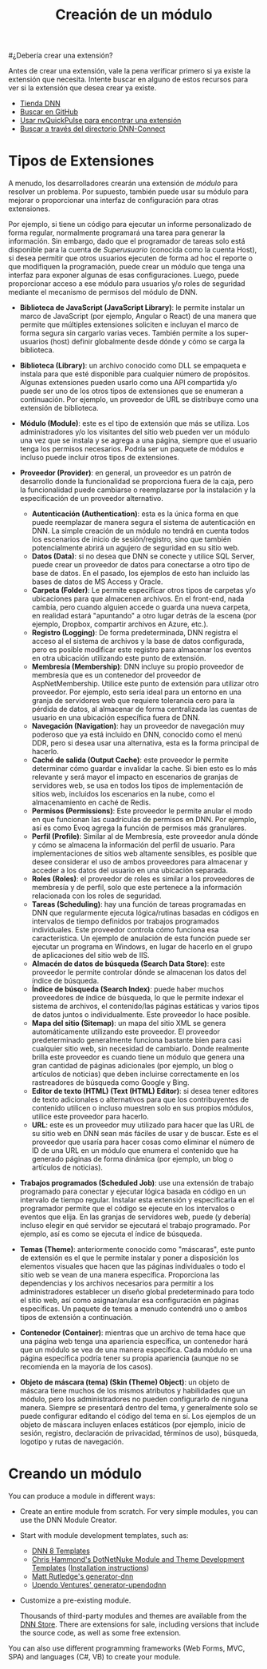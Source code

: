 ﻿---
uid: developers-extensions-overview
locale: es
title: Creación de un módulo 
dnnversion: 09.02.00
related-topics: dnn-manifest-schema,module-features,module-architecture,about-evs
links: ["[DNN Module APIs](https://www.dnnsoftware.com/dnn-api/)","[DNN 8 API Reference](https://www.dnnsoftware.com/dnn-api/)","[DNN Wiki: Module Development](https://www.dnnsoftware.com/wiki/module-development/)","[DNN Community Blog: Module Development series by Clinton Patterson](https://www.dnnsoftware.com/community-blog/cid/155064/module-development-for-non-developers-skinners-dnn-beginners--blog-series-intro/)","[Using the new Module Development Templates for DotNetNuke 7 by Chris Hammond](https://www.chrishammond.com/blog/itemid/2616/using-the-new-module-development-templates-for-dot/)"]
---

#¿Debería crear una extensión?

Antes de crear una extensión, vale la pena verificar primero si ya existe la extensión que necesita. Intente buscar en alguno de estos recursos para ver si la extensión que desea crear ya existe.

* [Tienda DNN](https://store.dnnsoftware.com/)
* [Buscar en GitHub](https://github.com/search?q=dnn)
* [Usar nvQuickPulse para encontrar una extensión](https://github.com/nvisionative/nvQuickPulse/blob/master/README.md)
* [Buscar a través del directorio DNN-Connect](https://www.dnn-connect.org/community/community-extensions)

# Tipos de Extensiones

A menudo, los desarrolladores crearán una extensión de _módulo_ para resolver un problema. Por supuesto, también puede usar su módulo para mejorar o proporcionar una interfaz de configuración para otras extensiones.

Por ejemplo, si tiene un código para ejecutar un informe personalizado de forma regular, normalmente programará una tarea para generar la información. Sin embargo, dado que el programador de tareas solo está disponible para la cuenta de _Superusuario_ (conocida como la cuenta Host), si desea permitir que otros usuarios ejecuten de forma ad hoc el reporte o que modifiquen la programación, puede crear un módulo que tenga una interfaz para exponer algunas de esas configuraciones. Luego, puede proporcionar acceso a ese módulo para usuarios y/o roles de seguridad mediante el mecanismo de permisos del módulo de DNN.

- **Biblioteca de JavaScript (JavaScript Library)**: le permite instalar un marco de JavaScript (por ejemplo, Angular o React) de una manera que permite que múltiples extensiones soliciten e incluyan el marco de forma segura sin cargarlo varias veces. También permite a los super-usuarios (host) definir globalmente desde dónde y cómo se carga la biblioteca.
- **Biblioteca (Library)**: un archivo conocido como DLL se empaqueta e instala para que esté disponible para cualquier número de propósitos. Algunas extensiones pueden usarlo como una API compartida y/o puede ser uno de los otros tipos de extensiones que se enumeran a continuación. Por ejemplo, un proveedor de URL se distribuye como una extensión de biblioteca.
- **Módulo (Module)**: este es el tipo de extensión que más se utiliza. Los administradores y/o los visitantes del sitio web pueden ver un módulo una vez que se instala y se agrega a una página, siempre que el usuario tenga los permisos necesarios. Podría ser un paquete de módulos e incluso puede incluir otros tipos de extensiones.
- **Proveedor (Provider)**: en general, un proveedor es un patrón de desarrollo donde la funcionalidad se proporciona fuera de la caja, pero la funcionalidad puede cambiarse o reemplazarse por la instalación y la especificación de un proveedor alternativo.
  - **Autenticación (Authentication)**: esta es la única forma en que puede reemplazar de manera segura el sistema de autenticación en DNN. La simple creación de un módulo no tendrá en cuenta todos los escenarios de inicio de sesión/registro, sino que también potencialmente abrirá un agujero de seguridad en su sitio web.
  - **Datos (Data)**: si no desea que DNN se conecte y utilice SQL Server, puede crear un proveedor de datos para conectarse a otro tipo de base de datos. En el pasado, los ejemplos de esto han incluido las bases de datos de MS Access y Oracle.
  - **Carpeta (Folder)**: Le permite especificar otros tipos de carpetas y/o ubicaciones para que almacenen archivos. En el front-end, nada cambia, pero cuando alguien accede o guarda una nueva carpeta, en realidad estará "apuntando" a otro lugar detrás de la escena (por ejemplo, Dropbox, compartir archivos en Azure, etc.).
  - **Registro (Logging)**: De forma predeterminada, DNN registra el acceso al el sistema de archivos y la base de datos configurada, pero es posible modificar este registro para almacenar los eventos en otra ubicación utilizando este punto de extensión.
  - **Membresía (Membership)**: DNN incluye su propio proveedor de membresía que es un contenedor del proveedor de AspNetMembership. Utilice este punto de extensión para utilizar otro proveedor. Por ejemplo, esto sería ideal para un entorno en una granja de servidores web que requiere tolerancia cero para la pérdida de datos, al almacenar de forma centralizada las cuentas de usuario en una ubicación específica fuera de DNN.
  - **Navegación (Navigation)**: hay un proveedor de navegación muy poderoso que ya está incluido en DNN, conocido como el menú DDR, pero si desea usar una alternativa, esta es la forma principal de hacerlo.
  - **Caché de salida (Output Cache)**: este proveedor le permite determinar cómo guardar e invalidar la cache. Si bien esto es lo más relevante y será mayor el impacto en escenarios de granjas de servidores web, se usa en todos los tipos de implementación de sitios web, incluidos los escenarios en la nube, como el almacenamiento en caché de Redis.
  - **Permisos (Permissions)**: Este proveedor le permite anular el modo en que funcionan las cuadrículas de permisos en DNN. Por ejemplo, así es como Evoq agrega la función de permisos más granulares.
  - **Perfil (Profile)**: Similar al de Membresía, este proveedor anula dónde y cómo se almacena la información del perfil de usuario. Para implementaciones de sitios web altamente sensibles, es posible que desee considerar el uso de ambos proveedores para almacenar y acceder a los datos del usuario en una ubicación separada.
  - **Roles (Roles)**: el proveedor de roles es similar a los proveedores de membresía y de perfil, solo que este pertenece a la información relacionada con los roles de seguridad.
  - **Tareas (Scheduling)**: hay una función de tareas programadas en DNN que regularmente ejecuta lógica/rutinas basadas en códigos en intervalos de tiempo definidos por trabajos programados individuales. Este proveedor controla cómo funciona esa característica. Un ejemplo de anulación de esta función puede ser ejecutar un programa en Windows, en lugar de hacerlo en el grupo de aplicaciones del sitio web de IIS.
  - **Almacén de datos de búsqueda (Search Data Store)**: este proveedor le permite controlar dónde se almacenan los datos del índice de búsqueda.
  - **Índice de búsqueda (Search Index)**: puede haber muchos proveedores de índice de búsqueda, lo que le permite indexar el sistema de archivos, el contenido/las páginas estáticas y varios tipos de datos juntos o individualmente. Este proveedor lo hace posible.
  - **Mapa del sitio (Sitemap)**: un mapa del sitio XML se genera automáticamente utilizando este proveedor. El proveedor predeterminado generalmente funciona bastante bien para casi cualquier sitio web, sin necesidad de cambiarlo. Donde realmente brilla este proveedor es cuando tiene un módulo que genera una gran cantidad de páginas adicionales (por ejemplo, un blog o artículos de noticias) que deben incluirse correctamente en los rastreadores de búsqueda como Google y Bing.
  - **Editor de texto (HTML) (Text (HTML) Editor)**: si desea tener editores de texto adicionales o alternativos para que los contribuyentes de contenido utilicen o incluso muestren solo en sus propios módulos, utilice este proveedor para hacerlo.
  - **URL**: este es un proveedor muy utilizado para hacer que las URL de su sitio web en DNN sean más fáciles de usar y de buscar. Este es el proveedor que usaría para hacer cosas como eliminar el número de ID de una URL en un módulo que enumera el contenido que ha generado páginas de forma dinámica (por ejemplo, un blog o artículos de noticias).

- **Trabajos programados (Scheduled Job)**: use una extensión de trabajo programado para conectar y ejecutar lógica basada en código en un intervalo de tiempo regular. Instalar esta extensión y especificarla en el programador permite que el código se ejecute en los intervalos o eventos que elija. En las granjas de servidores web, puede (y debería) incluso elegir en qué servidor se ejecutará el trabajo programado. Por ejemplo, así es como se ejecuta el índice de búsqueda.
- **Temas (Theme)**: anteriormente conocido como "máscaras", este punto de extensión es el que le permite instalar y poner a disposición los elementos visuales que hacen que las páginas individuales o todo el sitio web se vean de una manera específica. Proporciona las dependencias y los archivos necesarios para permitir a los administradores establecer un diseño global predeterminado para todo el sitio web, así como asignar/anular esa configuración en páginas específicas. Un paquete de temas a menudo contendrá uno o ambos tipos de extensión a continuación.
- **Contenedor (Container)**: mientras que un archivo de tema hace que una página web tenga una apariencia específica, un contenedor hará que un módulo se vea de una manera específica. Cada módulo en una página específica podría tener su propia apariencia (aunque no se recomienda en la mayoría de los casos).
- **Objeto de máscara (tema) (Skin (Theme) Object)**: un objeto de máscara tiene muchos de los mismos atributos y habilidades que un módulo, pero los administradores no pueden configurarlo de ninguna manera. Siempre se presentará dentro del tema, y generalmente solo se puede configurar editando el código del tema en sí. Los ejemplos de un objeto de máscara incluyen enlaces estáticos (por ejemplo, inicio de sesión, registro, declaración de privacidad, términos de uso), búsqueda, logotipo y rutas de navegación.

# Creando un módulo  

You can produce a module in different ways:

*   Create an entire module from scratch. For very simple modules, you can use the DNN Module Creator.
*   Start with module development templates, such as:
    *   [DNN 8 Templates](https://github.com/dnnsoftware/DNN.Templates/releases/)
    *   [Chris Hammond's DotNetNuke Module and Theme Development Templates](https://github.com/ChrisHammond/DNNTemplates/) ([Installation instructions](https://www.chrishammond.com/blog/itemid/2616/using-the-new-module-development-templates-for-dot/))
    *   [Matt Rutledge's generator-dnn](https://github.com/mtrutledge/generator-dnn)
    *   [Upendo Ventures' generator-upendodnn](https://github.com/UpendoVentures/generator-upendodnn)
*   Customize a pre-existing module.

    Thousands of third-party modules and themes are available from the [DNN Store](https://store.dnnsoftware.com). There are extensions for sale, including versions that include the source code, as well as some free extension.



You can also use different programming frameworks (Web Forms, MVC, SPA) and languages (C#, VB) to create your module.
